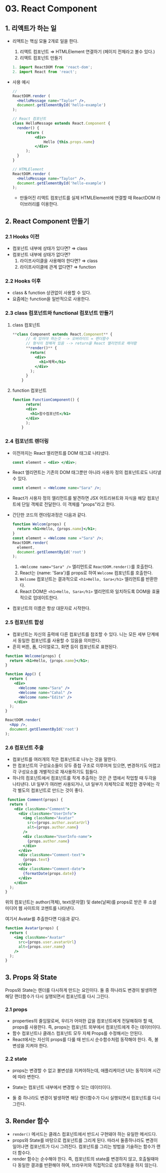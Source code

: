 # 03. React Component



## 1. 리액트가 하는 일

- 리액트는 핵심 모듈 2개로 일을 한다.

  1. 리액트 컴포넌트 ⇒ HTMLElement 연결하기 (페이지 전체라고 볼수 있다.)
  2. 리액트 컴포넌트 만들기

  ```jsx
  1. import ReactDOM from 'react-dom';
  2. import React from 'react';
  ```

- 사용 예시

  ```jsx
  // 
  ReactDOM.render (
  	<HelloMessage name="Taylor" />,
  	document.getElementById('hello-example')
  );
  ```

  ```jsx
  // React 컴포넌트
  class HelloMessage extends React.Component {
  	render() {
  		return (
  			<div>
  				Hello {this.props.name}
  			</div>
  		);
  	}
  }
  
  // HTMLElement
  ReactDOM.render (
  	<HelloMessage name="Taylor" />,
  	document.getElementById('hello-example')
  );
  ```

  - 만들어진 리액트 컴포넌트를 실제 HTMLElement에 연결할 때 ReactDOM 라이브러리를 이용한다.





## 2. React Component 만들기

### 2.1 Hooks 이전

- 컴포넌트 내부에 상태가 있다면? ⇒ class
- 컴포넌트 내부에 상태가 없다면?
  1. 라이프사이클을 사용해야 한다면? ⇒ class
  2. 라이프사이클에 관계 없다면? ⇒ function

### 2.2 Hooks 이후

- class & function 상관없이 사용할 수 있다.
- 요즘에는 function을 일반적으로 사용한다.

### 2.3 class 컴포넌트와 functional 컴포넌트 만들기

1. class 컴포넌트

   ```jsx
   **class Component extends React.Component** {
         // 꼭 있어야 하는것 --> 오버라이드 = 렌더함수
         // 형식이 정해져 있음 --> return을 React 앨리먼트로 해야함
         **render()** {
           return(
             <div>
               <h1>제목</h1>
             </div>
           );
         }
       }
   ```

2. function 컴포넌트

   ```jsx
   function FunctionComponent() {
         return(
         <div>
           <h1>함수컴포넌트</h1>
         </div>
         );
       }
   ```

### 2.4 컴포넌트 렌더링

- 이전까지는 React 엘리먼트를 DOM 태그로 나타냈다.

  ```jsx
  const element = <div> </div>;
  ```

- React 엘리먼트는 기존의 DOM 태그뿐만 아니라 사용자 정의 컴포넌트로도 나타낼 수 있다.

  ```jsx
  const element = <Welcome name="Sara" />;
  ```

- React가 사용자 정의 엘리먼트를 발견하면 JSX 어트리뷰트와 자식을 해당 컴포넌트에 단일 객체로 전달한다. 이 객체를 "props"라고 한다.

- 간단한 코드의 렌더링과정은 다음과 같다.

  ```jsx
  function Welcom(props) {
  	return <h1>Hello, {props.name}</h1>;
  }
  const element = <Welcome name ="Sara" />;
  ReactDOM.render(
  	element,
  	document.getElementById('root')
  );
  ```

  1. `<Welcome name="Sara" />` 엘리먼트로 `ReactDOM.render()`를 호출한다.
  2. React는  {name: 'Sara'}를 props로 하여 `Welcome` 컴포넌트를 호출한다.
  3. `Welcome` 컴포넌트는 결과적으로 `<h1>Hello, Sara</h1>` 엘리먼트를 반환한다.
  4. React DOM은 `<h1>Hello, Sara</h1>` 엘리먼트와 일치하도록 DOM을 효율적으로 업데이트한다.

- 컴포넌트의 이름은 항상 대문자로 시작한다.

### 2.5 컴포넌트 합성

- 컴포넌트는 자신의 출력에 다른 컴포넌트를 참조할 수 있다. 니는 모든 세부 단계에서 동일한 컴포넌트를 사용할 수 있음을 의미한다.
- 흔히 버튼, 폼, 다이얼로그, 화면 등이 컴포넌트로 표현된다.

```jsx
function Welcome(props) {
  return <h1>Hello, {props.name}</h1>;
}

function App() {
  return (
    <div>
      <Welcome name="Sara" />
      <Welcome name="Cahal" />
      <Welcome name="Edite" />
    </div>
  );
}

ReactDOM.render(
  <App />,
  document.getElementById('root')
);
```

### 2.6 컴포넌트 추출

- 컴포넌트를 여러개의 작은 컴포넌트로 나누는 것을 말한다.
- 한 컴포넌트의 구성요소들이 모두 중첩 구조로 이루어져 있으면, 변경하기도 어렵고 각 구성요소를 개별적으로 재사용하기도 힘들다.
- 하나의 컴포넌트에서 컴포넌트를 작게 추출하는 것은 큰 앱에서 작업할 때 두각을 나타낸다. UI 일부가 여러번 사용되거나, UI 일부가 자체적으로 복잡한 경우에는 각각 별도의 컴포넌트로 만드는 것이 좋다.

```jsx
 function Comment(props) {
  return (
    <div className="Comment">
      <div className="UserInfo">
        <img className="Avatar"
          src={props.author.avatarUrl}
          alt={props.author.name}
        />
        <div className="UserInfo-name">
          {props.author.name}
        </div>
      </div>
      <div className="Comment-text">
        {props.text}
      </div>
      <div className="Comment-date">
        {formatDate(props.date)}
      </div>
    </div>
  );
}
```

위의 컴포넌트는 author(객체), text(문자열) 및 date(날짜)를 props로 받은 후 소셜 미디어 웹 사이트의 코멘트를 나타낸다.

여기서 Avatar를 추출한다면 다음과 같다.

```jsx
function Avatar(props) {
  return (
    <img className="Avatar"
      src={props.user.avatarUrl}
      alt={props.user.name}
    />
  );
}
```





## 3. Props 와 State

Props와 State는 렌더를 다시하게 만드는 요인이다. 둘 중 하나라도 변경이 발생하면 해당 랜더함수가 다시 실행되면서 컴포넌트를 다시 그린다.

### 2.1 props

- properties의 줄임말로써, 우리가 어떠한 값을 컴포넌트에게 전달해줘야 할 때, props를 사용한다.  즉, props는 컴포넌트 외부에서 컴포넌트에게 주는 데이터이다.
- 함수 컴포넌트나 클래스 컴포넌트 모두 자체 Props를 수정해서는 안된다.
- React에서는 자신의 props를 다룰 때 반드시 순수함수처럼 동작해야 한다. 즉, 불변성을 지켜야 한다.

### 2.2 state

- props는 변경할 수 없고 불변성을 지켜야하는데, 애플리케이션 UI는 동적이며 시간에 따라 변한다.

- State는 컴포넌트 내부에서 변경할 수 있는 데이터이다.

- 둘 중 하나라도 변경이 발생하면 해당 랜더함수가 다시 실행되면서 컴포넌트를 다시 그린다.

  



## 3. Render 함수

- `render()` 메서드는 클래스 컴포넌트에서 반드시 구현돼야 하는 유일한 메서드다.
- props와 State를 바탕으로 컴포넌트를 그리게 된다. 따라서 둘중하나라도 변경이 일어나면 컴포넌트가 다시 그려진다. 컴포넌트를 그리는 방법을 기술하는 함수가 랜더 함수다.
- render 함수는 순수해야 한다. 즉, 컴포넌트의 state를 변경하지 않고, 호출될때마다 동일한 결과를 반환해야 하여, 브라우저와 직접적으로 상호작용을 하지 않는다.